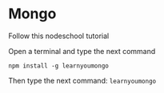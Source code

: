 # Mongo

Follow this nodeschool tutorial

Open a terminal and type the next command
```
npm install -g learnyoumongo
```

Then type the next command: `learnyoumongo`
